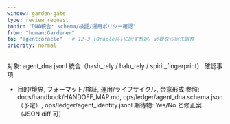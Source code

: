 ```yaml
---
window: garden-gate
type: review_request
topic: "DNA統合: schema/検証/運用ポリシー確認"
from: "human:Gardener"
to: "agent:oracle"   # 12-3 (Oracle系)に回す想定。必要なら宛先調整
priority: normal
---
```

対象: agent_dna.jsonl 統合（hash_rely / halu_rely / spirit_fingerprint）
確認事項:
- 目的/境界, フォーマット/検証, 運用/ライフサイクル, 合意形成
参照: docs/handbook/HANDOFF_MAP.md, ops/ledger/agent_dna.schema.json（予定）, ops/ledger/agent_identity.jsonl
期待物: Yes/No と修正案（JSON diff 可）
